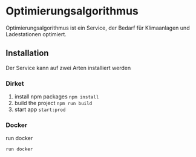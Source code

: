 # Optimierungsalgorithmus

Optimierungsalgorithmus ist ein Service, der Bedarf für Klimaanlagen und Ladestationen optimiert.

## Installation

Der Service kann auf zwei Arten installiert werden

### Dirket

1. install npm packages  ``` npm install ```
2. build the project  ``` npm run build ```
3. start app   ``` start:prod ```


### Docker

run docker

```
run docker
```